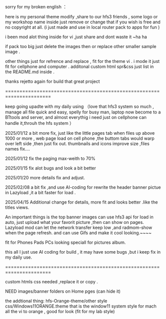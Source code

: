 
sorry for my broken english ：

here is my personal theme modify ,share to our hfs3 friends , some logo or my workshop name inside just remove or change that if you wish is free and no copyright at all. (i just made and use in local router pack to apps for fun )

i been mod alot thing inside for vi ,just share and dont waste it ~ha ha

if pack too big just delete the images then or replace other smaller sample image .

other things just for refrence and replace , fit for the theme vi .
i mode it just fit for cellphone and computer .
additonal custom html spr&css just list in the README.md inside .

thanks rejetto again for build that great project


======================================================================

keep going upadte with my daily using （love that hfs3 system so much , manage all file quick and easy, spelly for busy man, laptop now become to a BTtools and  server, and almost everythig i need just on cellphone can handle it,throuh the hfs system ）

2025/01/12 
a bit more fix, just like the little pages tab when files up above 1000 or more , web page load on cell phone ,the buttom tabs would warp over left side ,then just fix out.  thumbnails and icons improve size ,files names fix....

2025/01/12 
fix the paging max-weith to 70%

2025/01/15
fix alot bugs and look a bit better

2025/01/20
more details fix and adjust.

2025/02/08
a bit fix ,and use AI-coding for rewrite the header banner pictue in Lazyload ,it a bit faster for load .

2025/04/15
Additional change for details, more fit and looks better .like the titles views. 

An important things is the top banner images can use hfs3 api for load in auto, just upload what your favorit picture ,then can show on pages.
Lazyload mod can let the network transfer keep low ,and radmom-show when the page refresh. and can use Gifs and make it cool looking.~~~~

fit for Phones Pads PCs looking speciall for pictures album.

this all I just use AI coding for build , it may have some bugs ,but i keep fix in my daily use.





======================================================================


custom htmls css needed ,replace it or copy .

NEED images/banner folders on Home pges (can hide it)


the addtional thing:
hfs-Orange-theme/other style css/Windows11ORANGE.theme
that is the window11 system style for mach all the vi to orange , good for look (fit for my lab style)

